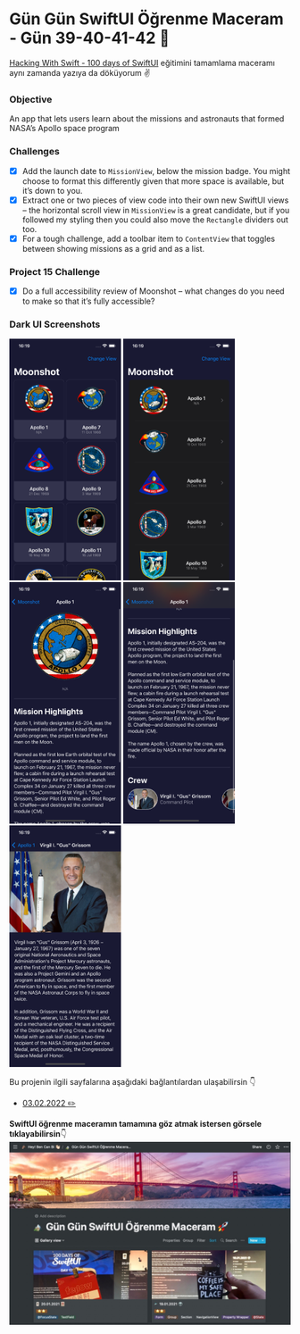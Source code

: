 # Gün Gün SwiftUI Öğrenme Maceram - Gün 39-40-41-42 🚀
[Hacking With Swift - 100 days of SwiftUI](https://www.hackingwithswift.com/100/swiftui) eğitimini tamamlama maceramı aynı zamanda yazıya da döküyorum ✌️

### Objective
An app that lets users learn about the missions and astronauts that formed NASA’s Apollo space program

### Challenges
- [x]  Add the launch date to `MissionView`, below the mission badge. You might choose to format this differently given that more space is available, but it’s down to you.
- [x]  Extract one or two pieces of view code into their own new SwiftUI views – the horizontal scroll view in `MissionView` is a great candidate, but if you followed my styling then you could also move the `Rectangle` dividers out too.
- [x]  For a tough challenge, add a toolbar item to `ContentView` that toggles between showing missions as a grid and as a list.

### Project 15 Challenge
- [x]  Do a full accessibility review of Moonshot – what changes do you need to make so that it’s fully accessible?

### Dark UI Screenshots
<img src="Screenshots/dark1.png" width="200" /> <img src="Screenshots/dark2.png" width="200" /> <img src="Screenshots/dark3.png" width="200" /> <img src="Screenshots/dark4.png" width="200" /> <img src="Screenshots/dark5.png" width="200" /> 

Bu projenin ilgili sayfalarına aşağıdaki bağlantılardan ulaşabilirsin 👇
* [03.02.2022 ✏️](https://canbi.me/03-02-2022-1cb9e4f77f9f4c71a7aa04bd3ba5133b)

**SwiftUI öğrenme maceramın tamamına göz atmak istersen görsele tıklayabilirsin**👇
[![name2](../Images/gungunswiftui.jpg)](https://canbi.me/gun-gun-swiftui-ogrenme-maceram)
